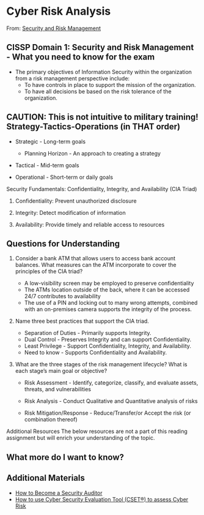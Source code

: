 # Cyber Risk Analysis
From: [Security and Risk Management](https://resources.infosecinstitute.com/certification/security-risk-management/)

## CISSP Domain 1: Security and Risk Management - What you need to know for the exam

* The primary objectives of Information Security within the organization from a risk management perspective include:
  * To have controls in place to support the mission of the organization.
  * To have all decisions be based on the risk tolerance of the organization.

## CAUTION: This is not intuitive to military training! Strategy-Tactics-Operations (in THAT order)
* Strategic - Long-term goals 

  * Planning Horizon - An approach to creating a strategy

* Tactical - Mid-term goals

* Operational - Short-term or daily goals

Security Fundamentals: Confidentiality, Integrity, and Availability (CIA Triad)

1. Confidentiality: Prevent unauthorized disclosure

2. Integrity: Detect modification of information

3. Availability: Provide timely and reliable access to resources

## Questions for Understanding

1. Consider a bank ATM that allows users to access bank account balances. What measures can the ATM incorporate to cover the principles of the CIA triad?
    * A low-visibility screen may be employed to preserve confidentiality
    * The ATMs location outside of the back, where it can be accessed 24/7 contributes to availability
    * The use of a PIN and locking out to many wrong attempts, combined with an on-premises camera supports the integrity of the process.


2. Name three best practices that support the CIA triad.
   * Separation of Duties - Primarily supports Integrity.
   * Dual Control - Preserves Integrity and can support Confidentiality.
   * Least Privilege - Support Confidentiality, Integrity, and Availability.
   * Need to know - Supports Confidentiality and Availability.

3. What are the three stages of the risk management lifecycle? What is each stage’s main goal or objective?
   * Risk Assessment - Identify, categorize, classify, and evaluate assets, threats, and vulnerabilities

   * Risk Analysis - Conduct Qualitative and Quantitative analysis of risks

   * Risk Mitigation/Response - Reduce/Transfer/or Accept the risk (or combination thereof)


Additional Resources
The below resources are not a part of this reading assignment but will enrich your understanding of the topic.


## What more do I want to know? 

## Additional Materials
* [How to Become a Security Auditor](https://www.cybersecurityeducation.org/careers/security-auditor/)
* [How to use Cyber Security Evaluation Tool (CSET®) to assess Cyber Risk](https://www.youtube.com/watch?v=1PVC-fwnxp4)